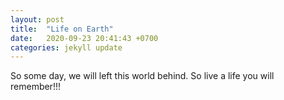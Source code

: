 ```yaml
---
layout: post
title:  "Life on Earth"
date:   2020-09-23 20:41:43 +0700
categories: jekyll update
---
```


So some day, we will left this world behind. So live a life you will remember!!!
